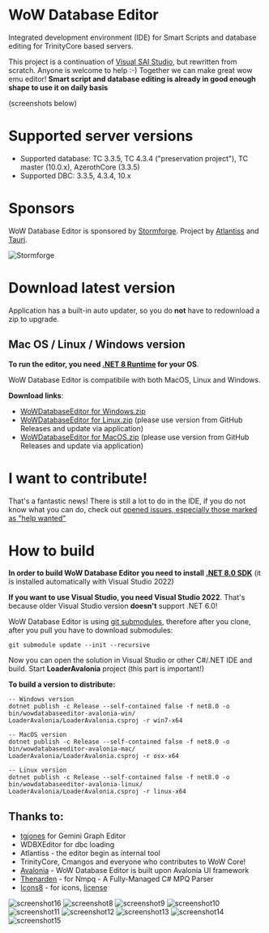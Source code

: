 # WoW Database Editor
Integrated development environment (IDE) for Smart Scripts and database editing for TrinityCore based servers.

This project is a continuation of [Visual SAI Studio](https://github.com/BandyscLegacy/VisualSAIStudio), but rewritten from scratch. Anyone is welcome to help :-) Together we can make great wow emu editor! **Smart script and database editing is already in good enough shape to use it on daily basis** 

(screenshots below)

# Supported server versions

 * Supported database: TC 3.3.5, TC 4.3.4 ("preservation project"), TC master (10.0.x), AzerothCore (3.3.5)
 * Supported DBC: 3.3.5, 4.3.4, 10.x

# Sponsors

WoW Database Editor is sponsored by [Stormforge](https://stormforge.gg). Project by [Atlantiss](https://atlantiss.org/) and [Tauri](https://tauriwow.com/).

![Stormforge](https://i.imgur.com/QOsJD6Q.png)

# Download latest version

Application has a built-in auto updater, so you do **not** have to redownload a zip to upgrade.

## Mac OS / Linux / Windows version

**To run the editor, you need [.NET 8 Runtime](https://dotnet.microsoft.com/download/dotnet/6.0) for your OS**.

WoW Database Editor is compatibile with both MacOS, Linux and Windows.

**Download links**: 
 * [WoWDatabaseEditor for Windows.zip](https://ci.appveyor.com/api/projects/BAndysc/wowdatabaseeditor/artifacts/WoWDatabaseEditorWindows.zip?branch=master)
 * [WoWDatabaseEditor for Linux.zip](https://github.com/BAndysc/WoWDatabaseEditor/releases) (please use version from GitHub Releases and update via application)
 * [WoWDatabaseEditor for MacOS.zip](https://github.com/BAndysc/WoWDatabaseEditor/releases) (please use version from GitHub Releases and update via application)

# I want to contribute!
That's a fantastic news! There is still a lot to do in the IDE, if you do not know what you can do, check out [opened issues, especially those marked as "help wanted"](https://github.com/BAndysc/WoWDatabaseEditor/issues?q=is%3Aissue+is%3Aopen+label%3A%22help+wanted%22)

# How to build

**In order to build WoW Database Editor you need to install [.NET 8.0 SDK](https://dotnet.microsoft.com/download/dotnet/6.0)** (it is installed automatically with Visual Studio 2022)

**If you want to use Visual Studio, you need Visual Studio 2022**. That's because older Visual Studio version **doesn't** support .NET 6.0!

WoW Database Editor is using [git submodules](https://git-scm.com/book/en/v2/Git-Tools-Submodules), therefore after you clone, after you pull you have to download submodules:

```
git submodule update --init --recursive
```

Now you can open the solution in Visual Studio or other C#/.NET IDE and build. Start **LoaderAvalonia** project (this part is important!)

**To build a version to distribute:**

```
-- Windows version
dotnet publish -c Release --self-contained false -f net8.0 -o bin/wowdatabaseeditor-avalonia-win/ LoaderAvalonia/LoaderAvalonia.csproj -r win7-x64

-- MacOS version
dotnet publish -c Release --self-contained false -f net8.0 -o bin/wowdatabaseeditor-avalonia-mac/ LoaderAvalonia/LoaderAvalonia.csproj -r osx-x64

-- Linux version
dotnet publish -c Release --self-contained false -f net8.0 -o bin/wowdatabaseeditor-avalonia-linux/ LoaderAvalonia/LoaderAvalonia.csproj -r linux-x64
```


## Thanks to:
 * [tgjones](https://github.com/tgjones/gemini) for Gemini Graph Editor
 * WDBXEditor for dbc loading
 * Atlantiss - the editor begin as internal tool
 * TrinityCore, Cmangos and everyone who contributes to WoW Core!
 * [Avalonia](https://avaloniaui.net/) - WoW Database Editor is built upon Avalonia UI framework
 * [Thenarden](https://github.com/Thenarden/nmpq) - for Nmpq - A Fully-Managed C# MPQ Parser
 * [Icons8](https://icons8.com/) - for icons, [license](https://icons8.com/license)

![screenshot16](https://raw.githubusercontent.com/BAndysc/WoWDatabaseEditor/master/Examples/screenshot16.png)
![screenshot8](https://raw.githubusercontent.com/BAndysc/WoWDatabaseEditor/master/Examples/screenshot8.png)
![screenshot9](https://raw.githubusercontent.com/BAndysc/WoWDatabaseEditor/master/Examples/screenshot9.png)
![screenshot10](https://raw.githubusercontent.com/BAndysc/WoWDatabaseEditor/master/Examples/screenshot10.png)
![screenshot11](https://raw.githubusercontent.com/BAndysc/WoWDatabaseEditor/master/Examples/screenshot11.png)
![screenshot12](https://raw.githubusercontent.com/BAndysc/WoWDatabaseEditor/master/Examples/screenshot12.png)
![screenshot13](https://raw.githubusercontent.com/BAndysc/WoWDatabaseEditor/master/Examples/screenshot13.png)
![screenshot14](https://raw.githubusercontent.com/BAndysc/WoWDatabaseEditor/master/Examples/screenshot14.png)
![screenshot15](https://raw.githubusercontent.com/BAndysc/WoWDatabaseEditor/master/Examples/screenshot15.png)
